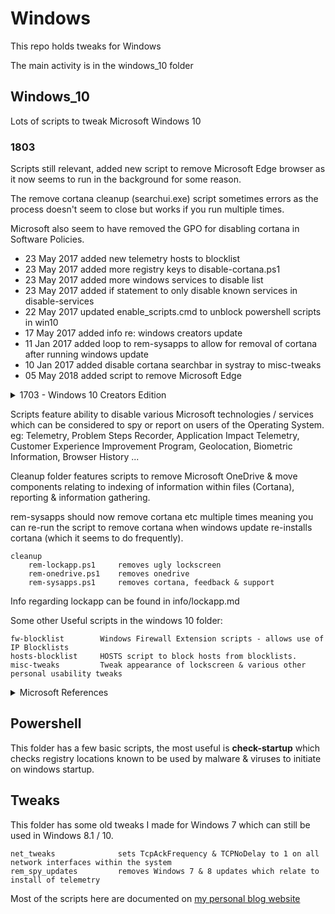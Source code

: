 # Windows

This repo holds tweaks for Windows

The main activity is in the windows_10 folder

## Windows_10

Lots of scripts to tweak Microsoft Windows 10

### 1803

Scripts still relevant, added new script to remove Microsoft Edge browser as it now seems to run in the background for some reason.

The remove cortana cleanup (searchui.exe) script sometimes errors as the process doesn't seem to close but works if you run multiple times.

Microsoft also seem to have removed the GPO for disabling cortana in Software Policies.

- 23 May 2017 added new telemetry hosts to blocklist
- 23 May 2017 added more registry keys to disable-cortana.ps1
- 23 May 2017 added more windows services to disable list
- 23 May 2017 added if statement to only disable known services in disable-services
- 22 May 2017 updated enable_scripts.cmd to unblock powershell scripts in win10
- 17 May 2017 added info re: windows creators update
- 11 Jan 2017 added loop to rem-sysapps to allow for removal of cortana after running windows update
- 10 Jan 2017 added disable cortana searchbar in systray to misc-tweaks
- 05 May 2018 added script to remove Microsoft Edge

<details><summary>1703 - Windows 10 Creators Edition</summary>

    I recently added some information regarding Windows 10 Creators Edition using a custom ISO with most annoying elements of windows removed.

    (removed: onedrive, cortana, game shortcuts, get office shortcuts, store, skype, mail, maps, people, feedback hub)
</details>

Scripts feature ability to disable various Microsoft technologies / services which can be considered to spy or report on users of the Operating System. eg: Telemetry, Problem Steps Recorder, Application Impact Telemetry, Customer Experience Improvement Program, Geolocation, Biometric Information, Browser History ...

Cleanup folder features scripts to remove Microsoft OneDrive & move components relating to indexing of information within files (Cortana), reporting & information gathering.

rem-sysapps should now remove cortana etc multiple times meaning you can re-run the script to remove cortana when windows update re-installs cortana (which it seems to do frequently).


```
cleanup
    rem-lockapp.ps1     removes ugly lockscreen
    rem-onedrive.ps1    removes onedrive
    rem-sysapps.ps1     removes cortana, feedback & support
```

Info regarding lockapp can be found in info/lockapp.md

Some other Useful scripts in the windows 10 folder:

```
fw-blocklist        Windows Firewall Extension scripts - allows use of IP Blocklists
hosts-blocklist     HOSTS script to block hosts from blocklists.
misc-tweaks         Tweak appearance of lockscreen & various other personal usability tweaks
```

<details><summary>Microsoft References</summary>
<a href="https://technet.microsoft.com/en-us/itpro/windows/manage/configure-windows-telemetry-in-your-organization">Configure Windows telemetry in your organization</a>

<a href="https://technet.microsoft.com/en-us/itpro/windows/manage/manage-connections-from-windows-operating-system-components-to-microsoft-services#bkmk-priv-feedback">Manage connections from Windows operating system components to Microsoft services</a></details>

## Powershell

This folder has a few basic scripts, the most useful is **check-startup** which checks registry locations known to be used by malware & viruses to initiate on windows startup.

## Tweaks

This folder has some old tweaks I made for Windows 7 which can still be used in Windows 8.1 / 10.

```
net_tweaks              sets TcpAckFrequency & TCPNoDelay to 1 on all network interfaces within the system
rem_spy_updates         removes Windows 7 & 8 updates which relate to install of telemetry
```

Most of the scripts here are documented on [my personal blog website](https://equk.co.uk/)
